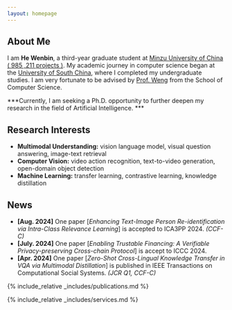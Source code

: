 ```yaml
---
layout: homepage
---
```


## About Me

I am **He Wenbin**, a third-year graduate student at [Minzu University of China ( 985 ,211 projects )](https://www.muc.edu.cn/xxgk1.htm). My academic journey in computer science began at the [University of South China](https://www.usc.edu.cn/xxgk/xxjj.htm), where I completed my undergraduate studies. I am very fortunate to be advised by [Prof. Weng](https://gjaqyjy.muc.edu.cn/info/1052/1171.htm) from the School of Computer Science.

***Currently, I am seeking a Ph.D. opportunity to further deepen my research in the field of Artificial Intelligence. ***

## Research Interests

- **Multimodal Understanding:** vision language model, visual question answering, image-text retrieval
- **Computer Vision:** video action recognition, text-to-video generation, open-domain object detection
- **Machine Learning:** transfer learning, contrastive learning, knowledge distillation

## News

- **[Aug. 2024]** One paper [*Enhancing Text-Image Person Re-identification via Intra-Class Relevance Learning*] is accepted to ICA3PP 2024. *(CCF-C)*
- **[July. 2024]** One paper [*Enabling Trustable Financing: A Verifiable Privacy-preserving Cross-chain Protocol*] is accept to ICCC 2024.
- **[Apr. 2024]** One paper [*Zero-Shot Cross-Lingual Knowledge Transfer in VQA via Multimodal Distillation*] is published in IEEE Transactions on Computational Social Systems.  *(JCR Q1, CCF-C)*

{% include_relative _includes/publications.md %}

{% include_relative _includes/services.md %}
